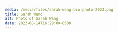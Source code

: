 ```yaml
---
media: /media/files/sarah-wang-bio-photo-2023.png
title: Sarah Wang
alt: Photo of Sarah Wang
date: 2023-08-14T16:29:00-0500
---
```

